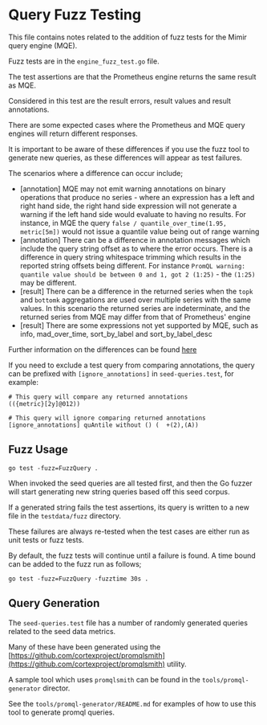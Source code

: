 # Query Fuzz Testing

This file contains notes related to the addition of fuzz tests for the Mimir query engine (MQE).

Fuzz tests are in the `engine_fuzz_test.go` file.

The test assertions are that the Prometheus engine returns the same result as MQE.

Considered in this test are the result errors, result values and result annotations.

There are some expected cases where the Prometheus and MQE query engines will return different responses.

It is important to be aware of these differences if you use the fuzz tool to generate new queries, as these differences will appear as test failures.

The scenarios where a difference can occur include;

- [annotation] MQE may not emit warning annotations on binary operations that produce no series - where an expression has a left and right hand side, the right hand side expression will not generate a warning if the left hand side would evaluate to having no results. For instance, in MQE the query `false / quantile_over_time(1.95, metric[5m])` would not issue a quantile value being out of range warning
- [annotation] There can be a difference in annotation messages which include the query string offset as to where the error occurs. There is a difference in query string whitespace trimming which results in the reported string offsets being different. For instance `PromQL warning: quantile value should be between 0 and 1, got 2 (1:25)` - the `(1:25)` may be different.
- [result] There can be a difference in the returned series when the `topk` and `bottomk` aggregations are used over multiple series with the same values. In this scenario the returned series are indeterminate, and the returned series from MQE may differ from that of Prometheus' engine
- [result] There are some expressions not yet supported by MQE, such as info, mad_over_time, sort_by_label and sort_by_label_desc

Further information on the differences can be found [here](../../docs/sources/mimir/references/architecture/mimir-query-engine.md#known-differences-compared-to-prometheus-engine)

If you need to exclude a test query from comparing annotations, the query can be prefixed with `[ignore_annotations]` in `seed-queries.test`, for example:

```text
# This query will compare any returned annotations
(({metric}[2y]@012))

# This query will ignore comparing returned annotations
[ignore_annotations] quAntile without () (  +(2),(A))
```

## Fuzz Usage

```
go test -fuzz=FuzzQuery .
```

When invoked the seed queries are all tested first, and then the Go fuzzer will start generating new string queries based off this seed corpus.

If a generated string fails the test assertions, its query is written to a new file in the `testdata/fuzz` directory.

These failures are always re-tested when the test cases are either run as unit tests or fuzz tests.

By default, the fuzz tests will continue until a failure is found. A time bound can be added to the fuzz run as follows;

```
go test -fuzz=FuzzQuery -fuzztime 30s .
```

## Query Generation

The `seed-queries.test` file has a number of randomly generated queries related to the seed data metrics.

Many of these have been generated using the [https://github.com/cortexproject/promqlsmith](https://github.com/cortexproject/promqlsmith) utility.

A sample tool which uses `promqlsmith` can be found in the `tools/promql-generator` director.

See the `tools/promql-generator/README.md` for examples of how to use this tool to generate promql queries.
